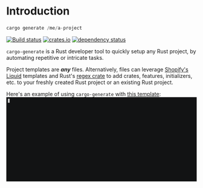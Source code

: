 # Introduction

```rust
cargo generate /me/a-project
```

[![Build status](https://github.com/cargo-generate/cargo-generate/workflows/Build/badge.svg)](https://github.com/cargo-generate/cargo-generate/actions?query=workflow%3ABuild+branch%3Amain+)
[![crates.io](https://img.shields.io/crates/v/cargo-generate.svg)](https://crates.io/crates/cargo-generate)
[![dependency status](https://deps.rs/repo/github/cargo-generate/cargo-generate/status.svg)](https://deps.rs/repo/github/cargo-generate/cargo-generate)

`cargo-generate` is a Rust developer tool to quickly setup any Rust project,
by automating repetitive or intricate tasks.

Project templates are ***any*** files.  Alternatively, files can leverage
[Shopify's Liquid](http://liquidmarkup.org/) templates and Rust's 
[regex crate](https://docs.rs/regex/latest/regex/) to add crates,
features, initializers, etc. to your freshly created Rust project or an 
existing Rust project.

Here's an example of using `cargo-generate` with [this template]:
![demo.gif](./demo.gif)

[this template]: https://github.com/ashleygwilliams/wasm-pack-template
